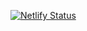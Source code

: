 [![Netlify Status](https://api.netlify.com/api/v1/badges/7caeaa65-ab80-4d1e-9592-2fb8bbebcf02/deploy-status)](https://app.netlify.com/sites/neuronotes/deploys)
